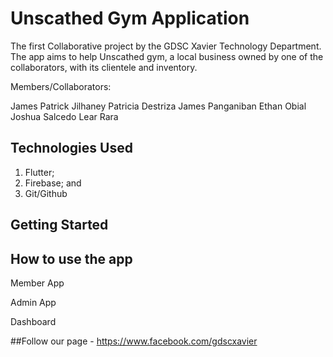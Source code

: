 # Unscathed Gym Application

The first Collaborative project by the GDSC Xavier Technology Department. The app aims to help Unscathed gym, a local business owned by one of the collaborators, with its clientele and inventory.

Members/Collaborators:

James Patrick Jilhaney
Patricia Destriza
James Panganiban
Ethan Obial
Joshua Salcedo
Lear Rara


## Technologies Used
1. Flutter;
2. Firebase; and
3. Git/Github


## Getting Started

## How to use the app

Member App 

Admin App

Dashboard


##Follow our page - https://www.facebook.com/gdscxavier
